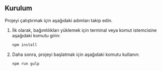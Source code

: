## Kurulum

Projeyi çalıştırmak için aşağıdaki adımları takip edin.

1. İlk olarak, bağımlılıkları yüklemek için terminal veya komut istemcisine aşağıdaki komutu girin:

    ```bash
    npm install
    ```

2. Daha sonra, projeyi başlatmak için aşağıdaki komutu kullanın:

    ```bash
    npm run gulp
    ```
